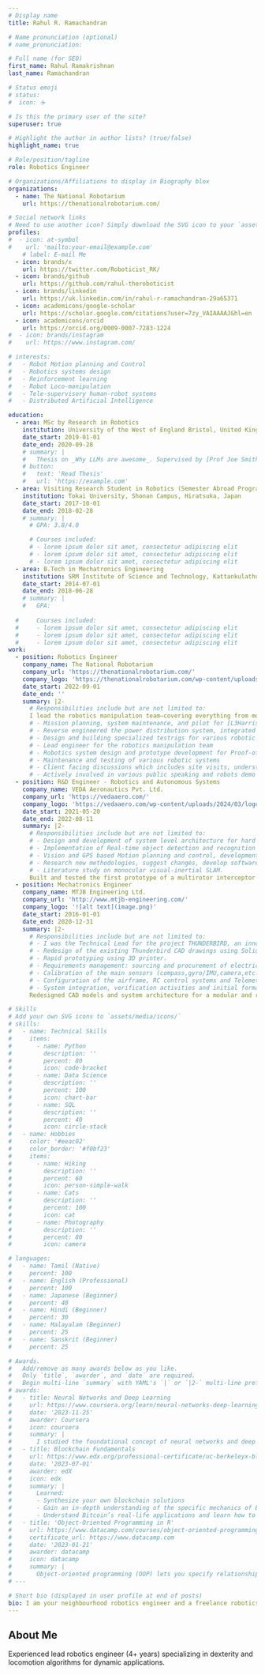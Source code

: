 ```yaml
---
# Display name
title: Rahul R. Ramachandran

# Name pronunciation (optional)
# name_pronunciation: 

# Full name (for SEO)
first_name: Rahul Ramakrishnan
last_name: Ramachandran

# Status emoji
# status:
#  icon: ☕️

# Is this the primary user of the site?
superuser: true

# Highlight the author in author lists? (true/false)
highlight_name: true

# Role/position/tagline
role: Robotics Engineer

# Organizations/Affiliations to display in Biography blox
organizations:
  - name: The National Robotarium
    url: https://thenationalrobotarium.com/

# Social network links
# Need to use another icon? Simply download the SVG icon to your `assets/media/icons/` folder.
profiles:
#  - icon: at-symbol
#    url: 'mailto:your-email@example.com'
    # label: E-mail Me
  - icon: brands/x
    url: https://twitter.com/Roboticist_RK/
  - icon: brands/github
    url: https://github.com/rahul-theroboticist
  - icon: brands/linkedin
    url: https://uk.linkedin.com/in/rahul-r-ramachandran-29a65371
  - icon: academicons/google-scholar
    url: https://scholar.google.com/citations?user=7zy_VAIAAAAJ&hl=en
  - icon: academicons/orcid
    url: https://orcid.org/0009-0007-7283-1224
#  - icon: brands/instagram
#    url: https://www.instagram.com/

# interests:
#   - Robot Motion planning and Control
#   - Robotics systems design
#   - Reinforcement learning 
#   - Robot Loco-manipulation
#   - Tele-supervisory human-robot systems
#   - Distributed Artificial Intelligence

education:
  - area: MSc by Research in Robotics
    institution: University of the West of England Bristol, United Kingdom
    date_start: 2019-01-01
    date_end: 2020-09-28
    # summary: |
    #   Thesis on _Why LLMs are awesome_. Supervised by [Prof Joe Smith](https://example.com). Presented papers at 5 IEEE conferences with the contributions being published in 2 Springer journals.
    # button:
    #   text: 'Read Thesis'
    #   url: 'https://example.com'
  - area: Visiting Research Student in Robotics (Semester Abroad Program)
    institution: Tokai University, Shonan Campus, Hiratsuka, Japan
    date_start: 2017-10-01
    date_end: 2018-02-28
    # summary: |
      # GPA: 3.8/4.0

      # Courses included:
      # - lorem ipsum dolor sit amet, consectetur adipiscing elit
      # - lorem ipsum dolor sit amet, consectetur adipiscing elit
      # - lorem ipsum dolor sit amet, consectetur adipiscing elit
  - area: B.Tech in Mechatronics Engineering
    institution: SRM Institute of Science and Technology, Kattankulathur, Chennai, India
    date_start: 2014-07-01
    date_end: 2018-06-28
    # summary: |
    #   GPA: 
      
  #     Courses included:
  #     - lorem ipsum dolor sit amet, consectetur adipiscing elit
  #     - lorem ipsum dolor sit amet, consectetur adipiscing elit
  #     - lorem ipsum dolor sit amet, consectetur adipiscing elit
work:
  - position: Robotics Engineer
    company_name: The National Robotarium
    company_url: 'https://thenationalrobotarium.com/'
    company_logo: 'https://thenationalrobotarium.com/wp-content/uploads/The-National-Robotarium.png'
    date_start: 2022-09-01
    date_end: ''
    summary: |2-
      # Responsibilities include but are not limited to:
      I lead the robotics manipulation team—covering everything from motion planning and control to hardware-software integration and developed a digital twin for the manipulation lab. I’ve operated and upgraded marine robots (AUVs/USVs) such as [L3Harris IVER3 AUV](https://www.l3harris.com/all-capabilities/iver3-standard-system-auv) and [C-Enduro USV](https://www.unmannedsystemstechnology.com/wp-content/uploads/2013/11/C-Enduro-Long-Endurance-Unmanned-Surface-Vehicle.pdf), reverse engineered critical systems, and integrated technologies like Starlink and marine generators. I also work closely with stakeholders to scope projects, write proposals to secure funding, and deliver results—completing over £1.5M in funded work and currently leading two ongoing projects.
      # - Mission planning, system maintenance, and pilot for [L3Harris IVER3 AUV](https://www.l3harris.com/all-capabilities/iver3-standard-system-auv)
      # - Reverse engineered the power distribution system, integrated Starlink satellite communication system and an off-the-shelf Marine DC generator with [C-Enduro USV](https://www.unmannedsystemstechnology.com/wp-content/uploads/2013/11/C-Enduro-Long-Endurance-Unmanned-Surface-Vehicle.pdf) and also experienced mission planner using ASView remote control system & manual pilot for the USV
      # - Design and building specialized testrigs for various robotic systems testing
      # - Lead engineer for the robotics manipulation team 
      # - Robotics system design and prototype development for Proof-of-concept
      # - Maintenance and testing of various robotic systems
      # - Client facing discussions which includes site visits, understanding client's problems and expectations by running brainstorming sessions and workshops, technical presentations and proposal writing
      # - Actively involved in various public speaking and robots demo activities in collaboration with the outreach team
  - position: R&D Engineer - Robotics and Autonomous Systems
    company_name: VEDA Aeronautics Pvt. Ltd.
    company_url: 'https://vedaaero.com/'
    company_logo: 'https://vedaaero.com/wp-content/uploads/2024/03/logo-3.svg'
    date_start: 2021-05-20
    date_end: 2022-08-11
    summary: |2-
      # Responsibilities include but are not limited to:
      # - Design and development of system level architecture for hard real-time integrated embedded systems.
      # - Implementation of Real-time object detection and recognition using deep neural networks. 
      # - Vision and GPS based Motion planning and control, development of simulation environment for the same and testing in various scenarios.
      # - Research new methodologies, suggest changes, develop software packages and execution of prototype development and testing.
      # - Literature study on monocular visual-inertial SLAM.
      Built and tested the first prototype of a multirotor interceptor drone for defense use. Developed real-time visual servoing, object detection, and tracking systems. Designed embedded system architecture and implemented GPS/vision-based motion planning for autonomous aerial robots.
  - position: Mechatronics Engineer
    company_name: MTJB Engineering Ltd.
    company_url: 'http://www.mtjb-engineering.com/'
    company_logo: '![alt text](image.png)'
    date_start: 2016-01-01
    date_end: 2020-12-31
    summary: |2-
      # Responsibilities include but are not limited to:
      # - I was the Technical Lead for the project THUNDERBIRD, an innovative patented modular unmanned aerial system for use in a multitude of environments including defence, first response and construction.
      # - Redesign of the existing Thunderbird CAD drawings using SolidWorks 3D CAD software. Delivered a more modular system design. 
      # - Rapid prototyping using 3D printer.
      # - Requirements management: sourcing and procurement of electrical/electronic components.
      # - Calibration of the main sensors (compass,gyro/IMU,camera,etc.) and safety features setup.
      # - Configuration of the airframe, RC control systems and Telemetry system.
      # - System integration, verification activities and initial formal testing.
      Redesigned CAD models and system architecture for a modular and reconfigurable multirotor vehicle (Thunderbird). Built rapid prototypes of key subsystems, sourced components, and completed software-hardware integration for the proof of concept. Conducted formal verification and validation testing.

# Skills
# Add your own SVG icons to `assets/media/icons/`
# skills:
#   - name: Technical Skills
#     items:
#       - name: Python
#         description: ''
#         percent: 80
#         icon: code-bracket
#       - name: Data Science
#         description: ''
#         percent: 100
#         icon: chart-bar
#       - name: SQL
#         description: ''
#         percent: 40
#         icon: circle-stack
#   - name: Hobbies
#     color: '#eeac02'
#     color_border: '#f0bf23'
#     items:
#       - name: Hiking
#         description: ''
#         percent: 60
#         icon: person-simple-walk
#       - name: Cats
#         description: ''
#         percent: 100
#         icon: cat
#       - name: Photography
#         description: ''
#         percent: 80
#         icon: camera

# languages:
#   - name: Tamil (Native)
#     percent: 100
#   - name: English (Professional)
#     percent: 100
#   - name: Japanese (Beginner)
#     percent: 40
#   - name: Hindi (Beginner)
#     percent: 30
#   - name: Malayalam (Beginner)
#     percent: 25
#   - name: Sanskrit (Beginner)
#     percent: 25

# Awards.
#   Add/remove as many awards below as you like.
#   Only `title`, `awarder`, and `date` are required.
#   Begin multi-line `summary` with YAML's `|` or `|2-` multi-line prefix and indent 2 spaces below.
# awards:
#   - title: Neural Networks and Deep Learning
#     url: https://www.coursera.org/learn/neural-networks-deep-learning
#     date: '2023-11-25'
#     awarder: Coursera
#     icon: coursera
#     summary: |
#       I studied the foundational concept of neural networks and deep learning. By the end, I was familiar with the significant technological trends driving the rise of deep learning; build, train, and apply fully connected deep neural networks; implement efficient (vectorized) neural networks; identify key parameters in a neural network’s architecture; and apply deep learning to your own applications.
#   - title: Blockchain Fundamentals
#     url: https://www.edx.org/professional-certificate/uc-berkeleyx-blockchain-fundamentals
#     date: '2023-07-01'
#     awarder: edX
#     icon: edx
#     summary: |
#       Learned:
#       - Synthesize your own blockchain solutions
#       - Gain an in-depth understanding of the specific mechanics of Bitcoin
#       - Understand Bitcoin’s real-life applications and learn how to attack and destroy Bitcoin, Ethereum, smart contracts and Dapps, and alternatives to Bitcoin’s Proof-of-Work consensus algorithm
#   - title: 'Object-Oriented Programming in R'
#     url: https://www.datacamp.com/courses/object-oriented-programming-with-s3-and-r6-in-r
#     certificate_url: https://www.datacamp.com
#     date: '2023-01-21'
#     awarder: datacamp
#     icon: datacamp
#     summary: |
#       Object-oriented programming (OOP) lets you specify relationships between functions and the objects that they can act on, helping you manage complexity in your code. This is an intermediate level course, providing an introduction to OOP, using the S3 and R6 systems. S3 is a great day-to-day R programming tool that simplifies some of the functions that you write. R6 is especially useful for industry-specific analyses, working with web APIs, and building GUIs.
# ---

# Short bio (displayed in user profile at end of posts)
bio: I am your neighbourhood robotics engineer and a freelance robotics educator. 
---
```


## About Me

<!-- I am a robotics engineer and a freelance robotics educator with five years of industry experience. I enjoy conducting user case studies and finding better solutions for existing problems in the robotics field. I'm also passionate about building end-to-end systems that integrates learning algorithms, perception, planning, and control for real-world applications.  -->
Experienced lead robotics engineer (4+ years) specializing in dexterity and locomotion algorithms for dynamic applications.
